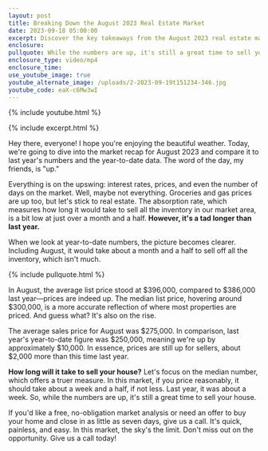 ```yaml
---
layout: post
title: Breaking Down the August 2023 Real Estate Market
date: 2023-09-18 05:00:00
excerpt: Discover the key takeaways from the August 2023 real estate market report.
enclosure:
pullquote: While the numbers are up, it's still a great time to sell your house.
enclosure_type: video/mp4
enclosure_time:
use_youtube_image: true
youtube_alternate_image: /uploads/2-2023-09-19t151234-346.jpg
youtube_code: eaX-c6Mw3wI
---
```

{% include youtube.html %}

{% include excerpt.html %}

Hey there, everyone! I hope you're enjoying the beautiful weather. Today, we're going to dive into the market recap for August 2023 and compare it to last year's numbers and the year-to-date data. The word of the day, my friends, is "up."

Everything is on the upswing: interest rates, prices, and even the number of days on the market. Well, maybe not everything. Groceries and gas prices are up too, but let's stick to real estate. The absorption rate, which measures how long it would take to sell all the inventory in our market area, is a bit low at just over a month and a half. **However, it's a tad longer than last year.**

When we look at year-to-date numbers, the picture becomes clearer. Including August, it would take about a month and a half to sell off all the inventory, which isn't much.

{% include pullquote.html %}

In August, the average list price stood at $396,000, compared to $386,000 last year—prices are indeed up. The median list price, hovering around $300,000, is a more accurate reflection of where most properties are priced. And guess what? It's also on the rise.

The average sales price for August was $275,000. In comparison, last year's year-to-date figure was $250,000, meaning we're up by approximately $10,000. In essence, prices are still up for sellers, about $2,000 more than this time last year.

**How long will it take to sell your house?** Let's focus on the median number, which offers a truer measure. In this market, if you price reasonably, it should take about a week and a half, if not less. Last year, it was about a week. So, while the numbers are up, it's still a great time to sell your house.

If you'd like a free, no-obligation market analysis or need an offer to buy your home and close in as little as seven days, give us a call. It's quick, painless, and easy. In this market, the sky's the limit. Don't miss out on the opportunity. Give us a call today!